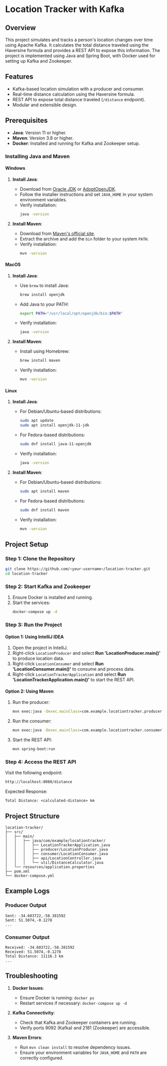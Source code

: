 # Location Tracker with Kafka

## Overview
This project simulates and tracks a person's location changes over time using Apache Kafka. It calculates the total distance traveled using the Haversine formula and provides a REST API to expose this information. The project is implemented using Java and Spring Boot, with Docker used for setting up Kafka and Zookeeper.

## Features
- Kafka-based location simulation with a producer and consumer.
- Real-time distance calculation using the Haversine formula.
- REST API to expose total distance traveled (`/distance` endpoint).
- Modular and extensible design.

## Prerequisites
- **Java**: Version 11 or higher.
- **Maven**: Version 3.8 or higher.
- **Docker**: Installed and running for Kafka and Zookeeper setup.

### Installing Java and Maven

#### **Windows**
1. **Install Java**:
   - Download from [Oracle JDK](https://www.oracle.com/java/technologies/javase-downloads.html) or [AdoptOpenJDK](https://adoptopenjdk.net/).
   - Follow the installer instructions and set `JAVA_HOME` in your system environment variables.
   - Verify installation:
     ```bash
     java -version
     ```

2. **Install Maven**:
   - Download from [Maven's official site](https://maven.apache.org/download.cgi).
   - Extract the archive and add the `bin` folder to your system `PATH`.
   - Verify installation:
     ```bash
     mvn -version
     ```

#### **MacOS**
1. **Install Java**:
   - Use `brew` to install Java:
     ```bash
     brew install openjdk
     ```
   - Add Java to your PATH:
     ```bash
     export PATH="/usr/local/opt/openjdk/bin:$PATH"
     ```
   - Verify installation:
     ```bash
     java -version
     ```

2. **Install Maven**:
   - Install using Homebrew:
     ```bash
     brew install maven
     ```
   - Verify installation:
     ```bash
     mvn -version
     ```

#### **Linux**
1. **Install Java**:
   - For Debian/Ubuntu-based distributions:
     ```bash
     sudo apt update
     sudo apt install openjdk-11-jdk
     ```
   - For Fedora-based distributions:
     ```bash
     sudo dnf install java-11-openjdk
     ```
   - Verify installation:
     ```bash
     java -version
     ```

2. **Install Maven**:
   - For Debian/Ubuntu-based distributions:
     ```bash
     sudo apt install maven
     ```
   - For Fedora-based distributions:
     ```bash
     sudo dnf install maven
     ```
   - Verify installation:
     ```bash
     mvn -version
     ```

## Project Setup

### Step 1: Clone the Repository
```bash
git clone https://github.com/<your-username>/location-tracker.git
cd location-tracker
```

### Step 2: Start Kafka and Zookeeper
1. Ensure Docker is installed and running.
2. Start the services:
   ```bash
   docker-compose up -d
   ```

### Step 3: Run the Project

#### Option 1: Using IntelliJ IDEA
1. Open the project in IntelliJ.
2. Right-click `LocationProducer` and select **Run 'LocationProducer.main()'** to produce location data.
3. Right-click `LocationConsumer` and select **Run 'LocationConsumer.main()'** to consume and process data.
4. Right-click `LocationTrackerApplication` and select **Run 'LocationTrackerApplication.main()'** to start the REST API.

#### Option 2: Using Maven
1. Run the producer:
   ```bash
   mvn exec:java -Dexec.mainClass=com.example.locationtracker.producer.LocationProducer
   ```
2. Run the consumer:
   ```bash
   mvn exec:java -Dexec.mainClass=com.example.locationtracker.consumer.LocationConsumer
   ```
3. Start the REST API:
   ```bash
   mvn spring-boot:run
   ```

### Step 4: Access the REST API
Visit the following endpoint:
```bash
http://localhost:8080/distance
```
Expected Response:
```
Total Distance: <calculated-distance> km
```

## Project Structure
```
location-tracker/
├── src/
│   ├── main/
│   │   ├── java/com/example/locationtracker/
│   │   │   ├── LocationTrackerApplication.java
│   │   │   ├── producer/LocationProducer.java
│   │   │   ├── consumer/LocationConsumer.java
│   │   │   ├── api/LocationController.java
│   │   │   └── util/DistanceCalculator.java
│   └── resources/application.properties
├── pom.xml
└── docker-compose.yml
```

## Example Logs

### Producer Output
```
Sent: -34.603722,-58.381592
Sent: 51.5074,-0.1278
...
```

### Consumer Output
```
Received: -34.603722,-58.381592
Received: 51.5074,-0.1278
Total Distance: 11116.3 km
...
```

## Troubleshooting

1. **Docker Issues**:
   - Ensure Docker is running: `docker ps`
   - Restart services if necessary: `docker-compose up -d`

2. **Kafka Connectivity**:
   - Check that Kafka and Zookeeper containers are running.
   - Verify ports 9092 (Kafka) and 2181 (Zookeeper) are accessible.

3. **Maven Errors**:
   - Run `mvn clean install` to resolve dependency issues.
   - Ensure your environment variables for `JAVA_HOME` and `PATH` are correctly configured.



